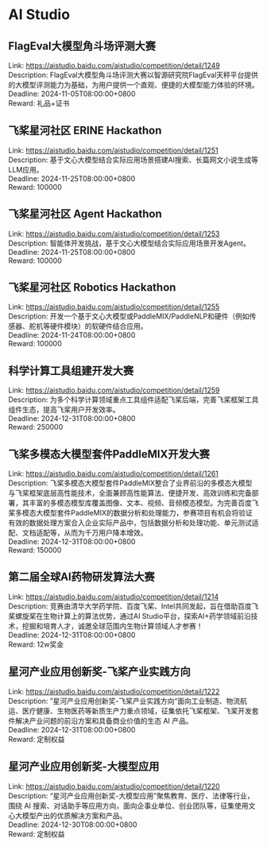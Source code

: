 # AI Studio



## FlagEval大模型角斗场评测大赛

Link: https://aistudio.baidu.com/aistudio/competition/detail/1249  
Description: FlagEval大模型角斗场评测大赛以智源研究院FlagEval天秤平台提供的大模型评测能力为基础，为用户提供一个直观、便捷的大模型能力体验的环境。  
Deadline: 2024-11-05T08:00:00+0800  
Reward: 礼品+证书  


## 飞桨星河社区 ERINE Hackathon

Link: https://aistudio.baidu.com/aistudio/competition/detail/1251  
Description: 基于文心大模型结合实际应用场景搭建AI搜索、长篇网文小说生成等LLM应用。  
Deadline: 2024-11-25T08:00:00+0800  
Reward: 100000  


## 飞桨星河社区 Agent Hackathon

Link: https://aistudio.baidu.com/aistudio/competition/detail/1253  
Description: 智能体开发挑战，基于文心大模型结合实际应用场景开发Agent。  
Deadline: 2024-11-25T08:00:00+0800  
Reward: 100000  


## 飞桨星河社区 Robotics Hackathon

Link: https://aistudio.baidu.com/aistudio/competition/detail/1255  
Description: 开发一个基于文心大模型或PaddleMIX/PaddleNLP和硬件（例如传感器、舵机等硬件模块）的软硬件结合应用。  
Deadline: 2024-11-24T08:00:00+0800  
Reward: 100000  


## 科学计算工具组建开发大赛

Link: https://aistudio.baidu.com/aistudio/competition/detail/1259  
Description: 为多个科学计算领域重点工具组件适配飞桨后端，完善飞桨框架工具组件生态，提高飞桨用户开发效率。  
Deadline: 2024-12-31T08:00:00+0800  
Reward: 250000  


## 飞桨多模态大模型套件PaddleMIX开发大赛

Link: https://aistudio.baidu.com/aistudio/competition/detail/1261  
Description: 飞桨多模态大模型套件PaddleMIX整合了业界前沿的多模态大模型与飞桨框架底层高性能技术，全面兼顾高性能算法、便捷开发、高效训练和完备部署，其丰富的多模态模型库覆盖图像、文本、视频、音频模态模型。为完善百度飞桨多模态大模型套件PaddleMIX的数据分析和处理能力，参赛项目有机会将验证有效的数据处理方案合入企业实际产品中，包括数据分析和处理功能、单元测试适配、文档适配等，从而为千万用户降本增效。  
Deadline: 2024-12-31T08:00:00+0800  
Reward: 150000  


## 第二届全球AI药物研发算法大赛

Link: https://aistudio.baidu.com/aistudio/competition/detail/1214  
Description: 竞赛由清华大学药学院、百度飞桨、Intel共同发起，旨在借助百度飞桨螺旋桨在生物计算上的算法优势，通过AI Studio平台，探索AI+药学领域前沿技术，挖掘和培育人才，诚邀全球范围内生物计算领域人才参赛！  
Deadline: 2024-12-31T08:00:00+0800  
Reward: 12w奖金  


## 星河产业应用创新奖-飞桨产业实践方向

Link: https://aistudio.baidu.com/aistudio/competition/detail/1222  
Description: ”星河产业应用创新奖-飞桨产业实践方向“面向工业制造、物流航运、医疗健康、生物医药等新质生产力重点领域，征集依托飞桨框架、飞桨开发套件解决产业问题的前沿方案和具备商业价值的生态 AI 产品。  
Deadline: 2024-12-31T08:00:00+0800  
Reward: 定制权益  


## 星河产业应用创新奖-大模型应用

Link: https://aistudio.baidu.com/aistudio/competition/detail/1220  
Description: “星河产业应用创新奖-大模型应用”聚焦教育、医疗、法律等行业，围绕 AI 搜索、对话助手等应用方向，面向企事业单位、创业团队等，征集使用文心大模型产出的优质解决方案和产品。  
Deadline: 2024-12-30T08:00:00+0800  
Reward: 定制权益  

